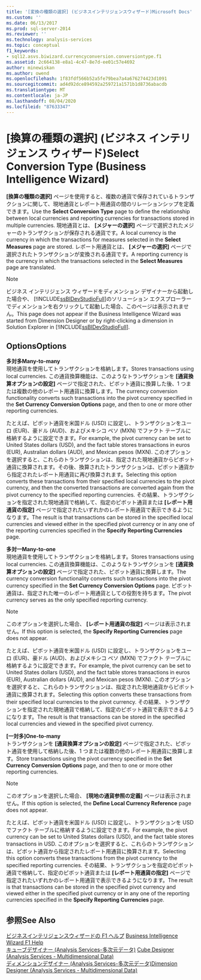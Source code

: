 ```yaml
---
title: '[変換の種類の選択] (ビジネスインテリジェンスウィザード)Microsoft Docs'
ms.custom: ''
ms.date: 06/13/2017
ms.prod: sql-server-2014
ms.reviewer: ''
ms.technology: analysis-services
ms.topic: conceptual
f1_keywords:
- sql12.asvs.biwizard.currencyconversion.conversiontype.f1
ms.assetid: 2c664138-e8a1-4c47-8e7d-ee01c57e4692
author: minewiskan
ms.author: owend
ms.openlocfilehash: 1f83fdf566b52a5fe79bea7a4a676274423d1091
ms.sourcegitcommit: ad4d92dce894592a259721a1571b1d8736abacdb
ms.translationtype: MT
ms.contentlocale: ja-JP
ms.lasthandoff: 08/04/2020
ms.locfileid: "87633347"
---
```

# <a name="select-conversion-type-business-intelligence-wizard"></a><span data-ttu-id="e54fa-102">[換算の種類の選択] (ビジネス インテリジェンス ウィザード)</span><span class="sxs-lookup"><span data-stu-id="e54fa-102">Select Conversion Type (Business Intelligence Wizard)</span></span>
  <span data-ttu-id="e54fa-103">**[換算の種類の選択]** ページを使用すると、複数の通貨で保存されているトランザクションに関して、現地通貨とレポート用通貨の間のリレーションシップを定義できます。</span><span class="sxs-lookup"><span data-stu-id="e54fa-103">Use the **Select Conversion Type** page to define the relationship between local currencies and reporting currencies for transactions stored in multiple currencies.</span></span> <span data-ttu-id="e54fa-104">現地通貨とは、 **[メジャーの選択]** ページで選択されたメジャーのトランザクションが保存される通貨です。</span><span class="sxs-lookup"><span data-stu-id="e54fa-104">A local currency is the currency in which the transactions for measures selected in the **Select Measures** page are stored.</span></span> <span data-ttu-id="e54fa-105">レポート用通貨とは、 **[メジャーの選択]** ページで選択されたトランザクションが変換される通貨です。</span><span class="sxs-lookup"><span data-stu-id="e54fa-105">A reporting currency is the currency in which the transactions selected in the **Select Measures** page are translated.</span></span>  
  
> [!NOTE]  
>  <span data-ttu-id="e54fa-106">ビジネス インテリジェンス ウィザードをディメンション デザイナーから起動した場合や、 [!INCLUDE[ssBIDevStudioFull](../includes/ssbidevstudiofull-md.md)]のソリューション エクスプローラーでディメンションを右クリックして起動した場合、このページは表示されません。</span><span class="sxs-lookup"><span data-stu-id="e54fa-106">This page does not appear if the Business Intelligence Wizard was started from Dimension Designer or by right-clicking a dimension in Solution Explorer in [!INCLUDE[ssBIDevStudioFull](../includes/ssbidevstudiofull-md.md)].</span></span>  
  
## <a name="options"></a><span data-ttu-id="e54fa-107">Options</span><span class="sxs-lookup"><span data-stu-id="e54fa-107">Options</span></span>  
 <span data-ttu-id="e54fa-108">**多対多**</span><span class="sxs-lookup"><span data-stu-id="e54fa-108">**Many-to-many**</span></span>  
 <span data-ttu-id="e54fa-109">現地通貨を使用してトランザクションを格納します。</span><span class="sxs-lookup"><span data-stu-id="e54fa-109">Stores transactions using local currencies.</span></span> <span data-ttu-id="e54fa-110">この通貨換算機能は、このようなトランザクションを **[通貨換算オプションの設定]** ページで指定された、ピボット通貨に換算した後、1 つまたは複数の他のレポート用通貨に換算します。</span><span class="sxs-lookup"><span data-stu-id="e54fa-110">The currency conversion functionality converts such transactions into the pivot currency specified in the **Set Currency Conversion Options** page, and then to one or more other reporting currencies.</span></span>  
  
 <span data-ttu-id="e54fa-111">たとえば、ピボット通貨を米国ドル (USD) に設定し、トランザクションをユーロ (EUR)、豪ドル (AUD)、およびメキシコ ペソ (MXN) でファクト テーブルに格納するように設定できます。</span><span class="sxs-lookup"><span data-stu-id="e54fa-111">For example, the pivot currency can be set to United States dollars (USD), and the fact table stores transactions in euros (EUR), Australian dollars (AUD), and Mexican pesos (MXN).</span></span> <span data-ttu-id="e54fa-112">このオプションを選択すると、これらのトランザクションは、指定された現地通貨からピボット通貨に換算されます。その後、換算されたトランザクションは、ピボット通貨から指定されたレポート用通貨に再び換算されます。</span><span class="sxs-lookup"><span data-stu-id="e54fa-112">Selecting this option converts these transactions from their specified local currencies to the pivot currency, and then the converted transactions are converted again from the pivot currency to the specified reporting currencies.</span></span> <span data-ttu-id="e54fa-113">その結果、トランザクションを指定された現地通貨で格納して、指定のピボット通貨または **[レポート用通貨の指定]** ページで指定されたいずれかのレポート用通貨で表示できるようになります。</span><span class="sxs-lookup"><span data-stu-id="e54fa-113">The result is that transactions can be stored in the specified local currencies and viewed either in the specified pivot currency or in any one of the reporting currencies specified in the **Specify Reporting Currencies** page.</span></span>  
  
 <span data-ttu-id="e54fa-114">**多対一**</span><span class="sxs-lookup"><span data-stu-id="e54fa-114">**Many-to-one**</span></span>  
 <span data-ttu-id="e54fa-115">現地通貨を使用してトランザクションを格納します。</span><span class="sxs-lookup"><span data-stu-id="e54fa-115">Stores transactions using local currencies.</span></span> <span data-ttu-id="e54fa-116">この通貨換算機能は、このようなトランザクションを **[通貨換算オプションの設定]** ページで指定された、ピボット通貨に換算します。</span><span class="sxs-lookup"><span data-stu-id="e54fa-116">The currency conversion functionality converts such transactions into the pivot currency specified in the **Set Currency Conversion Options** page.</span></span> <span data-ttu-id="e54fa-117">ピボット通貨は、指定された唯一のレポート用通貨としての役割を持ちます。</span><span class="sxs-lookup"><span data-stu-id="e54fa-117">The pivot currency serves as the only specified reporting currency.</span></span>  
  
> [!NOTE]  
>  <span data-ttu-id="e54fa-118"> このオプションを選択した場合、 **[レポート用通貨の指定]** ページは表示されません。</span><span class="sxs-lookup"><span data-stu-id="e54fa-118">If this option is selected, the **Specify Reporting Currencies** page does not appear.</span></span>  
  
 <span data-ttu-id="e54fa-119">たとえば、ピボット通貨を米国ドル (USD) に設定し、トランザクションをユーロ (EUR)、豪ドル (AUD)、およびメキシコ ペソ (MXN) でファクト テーブルに格納するように設定できます。</span><span class="sxs-lookup"><span data-stu-id="e54fa-119">For example, the pivot currency can be set to United States dollars (USD), and the fact table stores transactions in euros (EUR), Australian dollars (AUD), and Mexican pesos (MXN).</span></span> <span data-ttu-id="e54fa-120">このオプションを選択すると、これらのトランザクションは、指定された現地通貨からピボット通貨に換算されます。</span><span class="sxs-lookup"><span data-stu-id="e54fa-120">Selecting this option converts these transactions from their specified local currencies to the pivot currency.</span></span> <span data-ttu-id="e54fa-121">その結果、トランザクションを指定された現地通貨で格納して、指定のピボット通貨で表示できるようになります。</span><span class="sxs-lookup"><span data-stu-id="e54fa-121">The result is that transactions can be stored in the specified local currencies and viewed in the specified pivot currency.</span></span>  
  
 <span data-ttu-id="e54fa-122">**[一対多]**</span><span class="sxs-lookup"><span data-stu-id="e54fa-122">**One-to-many**</span></span>  
 <span data-ttu-id="e54fa-123">トランザクションを **[通貨換算オプションの設定]** ページで指定された、ピボット通貨を使用して格納した後、1 つまたは複数の他のレポート用通貨に換算します。</span><span class="sxs-lookup"><span data-stu-id="e54fa-123">Store transactions using the pivot currency specified in the **Set Currency Conversion Options** page, and then to one or more other reporting currencies.</span></span>  
  
> [!NOTE]  
>  <span data-ttu-id="e54fa-124"> このオプションを選択した場合、 **[現地の通貨参照の定義]** ページは表示されません。</span><span class="sxs-lookup"><span data-stu-id="e54fa-124">If this option is selected, the **Define Local Currency Reference** page does not appear.</span></span>  
  
 <span data-ttu-id="e54fa-125">たとえば、ピボット通貨を米国ドル (USD) に設定し、トランザクションを USD でファクト テーブルに格納するように設定できます。</span><span class="sxs-lookup"><span data-stu-id="e54fa-125">For example, the pivot currency can be set to United States dollars (USD), and the fact table stores transactions in USD.</span></span> <span data-ttu-id="e54fa-126">このオプションを選択すると、これらのトランザクションは、ピボット通貨から指定されたレポート用通貨に換算されます。</span><span class="sxs-lookup"><span data-stu-id="e54fa-126">Selecting this option converts these transactions from the pivot currency to the specified reporting currencies.</span></span> <span data-ttu-id="e54fa-127">その結果、トランザクションを指定のピボット通貨で格納して、指定のピボット通貨または **[レポート用通貨の指定]** ページで指定されたいずれかのレポート用通貨で表示できるようになります。</span><span class="sxs-lookup"><span data-stu-id="e54fa-127">The result is that transactions can be stored in the specified pivot currency and viewed either in the specified pivot currency or in any one of the reporting currencies specified in the **Specify Reporting Currencies** page.</span></span>  
  
## <a name="see-also"></a><span data-ttu-id="e54fa-128">参照</span><span class="sxs-lookup"><span data-stu-id="e54fa-128">See Also</span></span>  
 <span data-ttu-id="e54fa-129">[ビジネスインテリジェンスウィザードの F1 ヘルプ](business-intelligence-wizard-f1-help.md) </span><span class="sxs-lookup"><span data-stu-id="e54fa-129">[Business Intelligence Wizard F1 Help](business-intelligence-wizard-f1-help.md) </span></span>  
 <span data-ttu-id="e54fa-130">[キューブデザイナー &#40;Analysis Services-多次元データ&#41;](cube-designer-analysis-services-multidimensional-data.md) </span><span class="sxs-lookup"><span data-stu-id="e54fa-130">[Cube Designer &#40;Analysis Services - Multidimensional Data&#41;](cube-designer-analysis-services-multidimensional-data.md) </span></span>  
 [<span data-ttu-id="e54fa-131">ディメンションデザイナー &#40;Analysis Services-多次元データ&#41;</span><span class="sxs-lookup"><span data-stu-id="e54fa-131">Dimension Designer &#40;Analysis Services - Multidimensional Data&#41;</span></span>](dimension-designer-analysis-services-multidimensional-data.md)  
  
  
